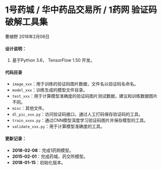 # 1号药城 / 华中药品交易所 / 1药网 验证码破解工具集 #

曹植野 2018年2月08日

#### 设计说明： ####
1. 基于Python 3.6， TensorFlow 1.50 开发。

#### 代码目录 ####
- `image_xxx`：用于训练的验证码图片数据，文件名以验证码名命名。
- `model_xxx`：训练生成的模型文件目录。
- `test_xxx`：用于计算模型准确度的验证码图片测试数据，建议和训练数据图片不同。
- `misc`：其他文件。
- `dl_pic_xxx.py`：访问验证码接口，通过人工打码保存验证码的工具。
- `train_xxxx.py`：通过CNN模型深度学习验证码图片并保存模型的工具。
- `validate_xxx.py`：用于计算模型准确度的工具。

#### 更新记录： ####

- **2018-02-08**：完成1药网模型。
- **2015-02-01**：完成药城，药交所模型。
- **2018-01-15**：初始化版本。

